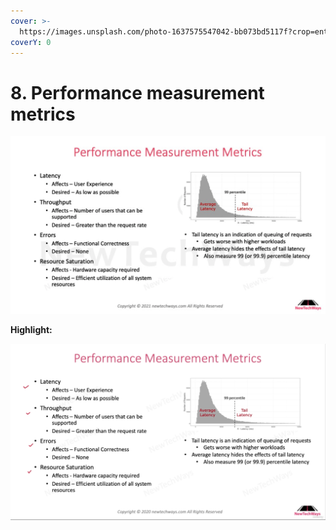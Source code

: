 ```yaml
---
cover: >-
  https://images.unsplash.com/photo-1637575547042-bb073bd5117f?crop=entropy&cs=srgb&fm=jpg&ixid=MnwxOTcwMjR8MHwxfHJhbmRvbXx8fHx8fHx8fDE2MzkxNDM4MDA&ixlib=rb-1.2.1&q=85
coverY: 0
---
```


# 8. Performance measurement metrics

![](<../.gitbook/assets/image (62).png>)

**Highlight:**

![](<../.gitbook/assets/Performance Measurement Metrics.png>)
